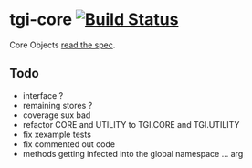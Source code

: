 # tgi-core [![Build Status](https://travis-ci.org/tgicloud/tgi-core.svg?branch=master)](https://travis-ci.org/tgicloud/tgi-core)

Core Objects [read the spec](spec/README.md).

Todo
----
- interface ?
- remaining stores ?
- coverage sux bad
- refactor CORE and UTILITY to TGI.CORE and TGI.UTILITY
- fix xexample tests
- fix commented out code
- methods getting infected into the global namespace ... arg